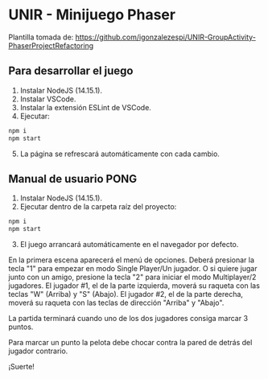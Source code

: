 # UNIR - Minijuego Phaser 
 
Plantilla tomada de:
https://github.com/igonzalezespi/UNIR-GroupActivity-PhaserProjectRefactoring

## Para desarrollar el juego

1. Instalar NodeJS (14.15.1).
2. Instalar VSCode.
3. Instalar la extensión ESLint de VSCode.
4. Ejecutar:
```sh
npm i
npm start
```
5. La página se refrescará automáticamente con cada cambio.

## Manual de usuario PONG

1. Instalar NodeJS (14.15.1).
2. Ejecutar dentro de la carpeta raíz del proyecto:
```sh
npm i
npm start
```
3. El juego arrancará automáticamente en el navegador por defecto.

En la primera escena aparecerá el menú de opciones.
Deberá presionar la tecla "1" para empezar en modo Single Player/Un jugador. O si quiere jugar junto con un amigo,
presione la tecla "2" para iniciar el modo Multiplayer/2 jugadores.
El jugador #1, el de la parte izquierda, moverá su raqueta con las teclas "W" (Arriba) y "S" (Abajo).
El jugador #2, el de la parte derecha, moverá su raqueta con las teclas de dirección "Arriba" y "Abajo".

La partida terminará cuando uno de los dos jugadores consiga marcar 3 puntos.

Para marcar un punto la pelota debe chocar contra la pared de detrás del jugador contrario.

¡Suerte!